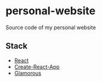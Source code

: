 # personal-website
Source code of my personal website

## Stack
* [React](https://facebook.github.io/react/)
* [Create-React-App](https://github.com/facebookincubator/create-react-app)
* [Glamorous](https://github.com/paypal/glamorous)
